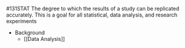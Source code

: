 #131STAT 
The degree to which the results of a study can be replicated accurately. This is a goal for all statistical, data analysis, and research experiments

- Background
	- [[Data Analysis]]